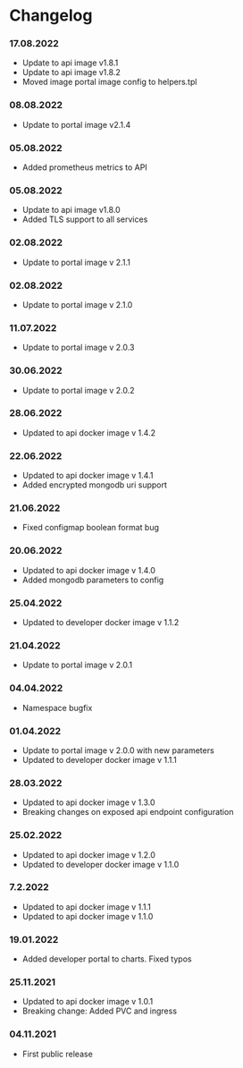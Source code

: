 Changelog
===

### 17.08.2022
- Update to api image v1.8.1
- Update to api image v1.8.2
- Moved image portal image config to helpers.tpl

### 08.08.2022
- Update to portal image v2.1.4

### 05.08.2022
- Added prometheus metrics to API

### 05.08.2022
- Update to api image v1.8.0
- Added TLS support to all services

### 02.08.2022
- Update to portal image v 2.1.1

### 02.08.2022
- Update to portal image v 2.1.0

### 11.07.2022
- Update to portal image v 2.0.3

### 30.06.2022
- Update to portal image v 2.0.2

### 28.06.2022
- Updated to api docker image v 1.4.2

### 22.06.2022
- Updated to api docker image v 1.4.1
- Added encrypted mongodb uri support

### 21.06.2022
- Fixed configmap boolean format bug

### 20.06.2022
- Updated to api docker image v 1.4.0
- Added mongodb parameters to config

### 25.04.2022
- Updated to developer docker image v 1.1.2

### 21.04.2022
- Update to portal image v 2.0.1 

### 04.04.2022
- Namespace bugfix

### 01.04.2022
- Update to portal image v 2.0.0 with new parameters
- Updated to developer docker image v 1.1.1

### 28.03.2022
- Updated to api docker image v 1.3.0
- Breaking changes on exposed api endpoint configuration

### 25.02.2022
- Updated to api docker image v 1.2.0
- Updated to developer docker image v 1.1.0

### 7.2.2022
- Updated to api docker image v 1.1.1
- Updated to api docker image v 1.1.0

### 19.01.2022
- Added developer portal to charts. Fixed typos

### 25.11.2021
- Updated to api docker image v 1.0.1
- Breaking change: Added PVC and ingress

### 04.11.2021
- First public release
